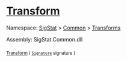 # [Transform](./BinaryRasterizer-100663654.md)

Namespace: [SigStat]() > [Common](./../../README.md) > [Transforms](./../README.md)

Assembly: SigStat.Common.dll

<sub>[Transform](./BinaryRasterizer-100663654.md) ( [`Signature`](./../../Signature.md) signature )</sub>&nbsp;&nbsp;&nbsp;&nbsp;&nbsp;&nbsp;&nbsp;&nbsp;&nbsp;<sub></sub>
